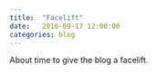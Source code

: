 ```yaml
---
title:  "Facelift"
date:   2016-09-17 12:00:00
categories: blog
---
```


About time to give the blog a facelift.
